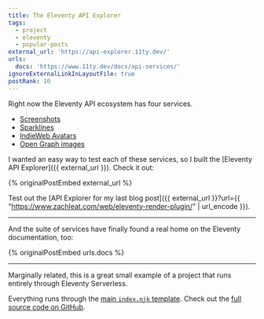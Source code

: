 ```yaml
---
title: The Eleventy API Explorer
tags:
  - project
  - eleventy
  - popular-posts
external_url: 'https://api-explorer.11ty.dev/'
urls:
  docs: 'https://www.11ty.dev/docs/api-services/'
ignoreExternalLinkInLayoutFile: true
postRank: 10
---
```

Right now the Eleventy API ecosystem has four services.

* [Screenshots](/web/screenshots/)
* [Sparklines](/web/sparklines/)
* [IndieWeb Avatars](/web/indieweb-avatar/)
* [Open Graph images](/web/api-opengraph-image/)

I wanted an easy way to test each of these services, so I built the [Eleventy API Explorer]({{ external_url }}). Check it out:

{% originalPostEmbed external_url %}

Test out the [API Explorer for my last blog post]({{ external_url }}?url={{ "https://www.zachleat.com/web/eleventy-render-plugin/" | url_encode }}).

---

And the suite of services have finally found a real home on the Eleventy documentation, too:

{% originalPostEmbed urls.docs %}

---

Marginally related, this is a great small example of a project that runs entirely through Eleventy Serverless.

Everything runs through the [main `index.njk` template](https://github.com/11ty/api-explorer/blob/497ec182fdab08f9450ce7c2bd324e2101c38b5b/index.njk). Check out the [full source code on GitHub](https://github.com/11ty/api-explorer).
